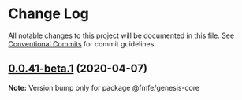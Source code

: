 # Change Log

All notable changes to this project will be documented in this file.
See [Conventional Commits](https://conventionalcommits.org) for commit guidelines.

## [0.0.41-beta.1](https://github.com/fmfe/genesis/compare/v0.0.41-beta.0...v0.0.41-beta.1) (2020-04-07)

**Note:** Version bump only for package @fmfe/genesis-core
